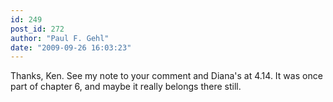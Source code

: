 ```yaml
---
id: 249
post_id: 272
author: "Paul F. Gehl"
date: "2009-09-26 16:03:23"
---
```

Thanks, Ken. See my note to your comment and Diana's at 4.14. It was once part of chapter 6, and maybe it really belongs there still.
